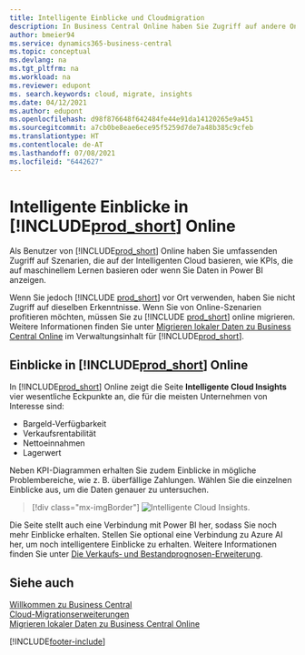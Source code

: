 ```yaml
---
title: Intelligente Einblicke und Cloudmigration
description: In Business Central Online haben Sie Zugriff auf andere Onlinedienste und erhalten intelligente Einblicke, die beispielsweise auf Azure AI basieren. Lesen Sie weiter, wenn Sie eine Migration von lokal in die Cloud in Betracht ziehen.
author: bmeier94
ms.service: dynamics365-business-central
ms.topic: conceptual
ms.devlang: na
ms.tgt_pltfrm: na
ms.workload: na
ms.reviewer: edupont
ms. search.keywords: cloud, migrate, insights
ms.date: 04/12/2021
ms.author: edupont
ms.openlocfilehash: d98f876648f642484fe44e91da14120265e9a451
ms.sourcegitcommit: a7cb0be8eae6ece95f5259d7de7a48b385c9cfeb
ms.translationtype: HT
ms.contentlocale: de-AT
ms.lasthandoff: 07/08/2021
ms.locfileid: "6442627"
---
```

# <a name="intelligent-insights-in-prod_short-online"></a>Intelligente Einblicke in [!INCLUDE[prod_short](includes/prod_short.md)] Online

Als Benutzer von [!INCLUDE[prod_short](includes/prod_short.md)] Online haben Sie umfassenden Zugriff auf Szenarien, die auf der Intelligenten Cloud basieren, wie KPIs, die auf maschinellem Lernen basieren oder wenn Sie Daten in Power BI anzeigen.  

Wenn Sie jedoch [!INCLUDE [prod_short](includes/prod_short.md)] vor Ort verwenden, haben Sie nicht Zugriff auf dieselben Erkenntnisse. Wenn Sie von Online-Szenarien profitieren möchten, müssen Sie zu [!INCLUDE [prod_short](includes/prod_short.md)] online migrieren. Weitere Informationen finden Sie unter [Migrieren lokaler Daten zu Business Central Online](/dynamics365/business-central/dev-itpro/administration/migrate-data) im Verwaltungsinhalt für [!INCLUDE[prod_short](includes/prod_short.md)].  

## <a name="viewing-insights-in-prod_short-online"></a>Einblicke in [!INCLUDE[prod_short](includes/prod_short.md)] Online

In [!INCLUDE[prod_short](includes/prod_short.md)] Online zeigt die Seite **Intelligente Cloud Insights** vier wesentliche Eckpunkte an, die für die meisten Unternehmen von Interesse sind:

- Bargeld-Verfügbarkeit
- Verkaufsrentabilität
- Nettoeinnahmen
- Lagerwert

Neben KPI-Diagrammen erhalten Sie zudem Einblicke in mögliche Problembereiche, wie z. B. überfällige Zahlungen. Wählen Sie die einzelnen Einblicke aus, um die Daten genauer zu untersuchen.  

> [!div class="mx-imgBorder"]
> ![Intelligente Cloud Insights.](media/across-intelligent-cloud/intelligentcloudApril19.png "Zeigt die Seite „Einblicke aus der intelligenten Cloud“ in Business Central Online an")

Die Seite stellt auch eine Verbindung mit Power BI her, sodass Sie noch mehr Einblicke erhalten. Stellen Sie optional eine Verbindung zu Azure AI her, um noch intelligentere Einblicke zu erhalten. Weitere Informationen finden Sie unter [Die Verkaufs‑ und Bestandprognosen-Erweiterung](ui-extensions-sales-forecast.md).  

## <a name="see-also"></a>Siehe auch

[Willkommen zu Business Central](index.md)  
[Cloud-Migrationserweiterungen](ui-extensions-data-replication.md)  
[Migrieren lokaler Daten zu Business Central Online](/dynamics365/business-central/dev-itpro/administration/migrate-data)  

[!INCLUDE[footer-include](includes/footer-banner.md)]